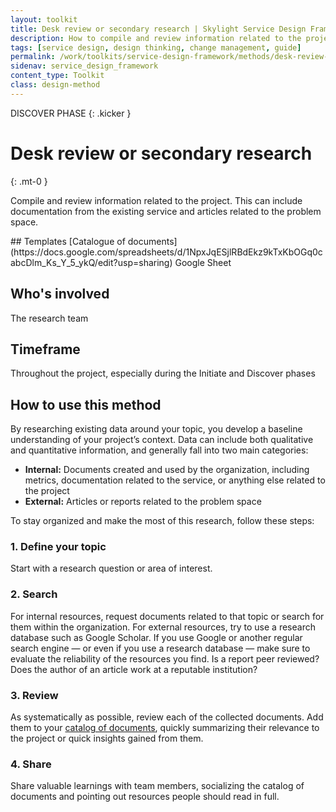 ```yaml
---
layout: toolkit
title: Desk review or secondary research | Skylight Service Design Framework
description: How to compile and review information related to the project.
tags: [service design, design thinking, change management, guide]
permalink: /work/toolkits/service-design-framework/methods/desk-review-or-secondary-research/
sidenav: service_design_framework
content_type: Toolkit
class: design-method
---
```


DISCOVER PHASE
{: .kicker }

# Desk review or secondary research
{: .mt-0 }

Compile and review information related to the project. This can include documentation from the existing service and articles related to the problem space.


<div class="callout--tip callout--summary" markdown="1">
## Templates
[Catalogue of documents](https://docs.google.com/spreadsheets/d/1NpxJqESjlRBdEkz9kTxKbOGq0cabcDlm_Ks_Y_5_ykQ/edit?usp=sharing) <span class="badge badge-sub">Google Sheet</span>

## Who's involved
The research team

## Timeframe
Throughout the project, especially during the Initiate and Discover phases
</div>

## How to use this method

By researching existing data around your topic, you develop a baseline understanding of your project’s context. Data can include both qualitative and quantitative information, and generally fall into two main categories:

* **Internal:** Documents created and used by the organization, including metrics, documentation related to the service, or anything else related to the project
* **External:** Articles or reports related to the problem space

To stay organized and make the most of this research, follow these steps:

### 1. Define your topic

Start with a research question or area of interest.

### 2. Search

For internal resources, request documents related to that topic or search for them within the organization. For external resources, try to use a research database such as Google Scholar. If you use Google or another regular search engine — or even if you use a research database — make sure to evaluate the reliability of the resources you find. Is a report peer reviewed? Does the author of an article work at a reputable institution?

### 3. Review

As systematically as possible, review each of the collected documents. Add them to your [catalog of documents](https://docs.google.com/spreadsheets/d/1NpxJqESjlRBdEkz9kTxKbOGq0cabcDlm_Ks_Y_5_ykQ/edit?usp=sharing), quickly summarizing their relevance to the project or quick insights gained from them.

### 4. Share

Share valuable learnings with team members, socializing the catalog of documents and pointing out resources people should read in full.
